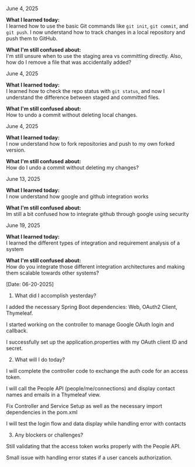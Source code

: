 June 4, 2025

**What I learned today:**  
I learned how to use the basic Git commands like `git init`, `git commit`, and `git push`. I now understand how to track changes in a local repository and push them to GitHub.

**What I'm still confused about:**  
I'm still unsure when to use the staging area vs committing directly. Also, how do I remove a file that was accidentally added?


June 4, 2025

**What I learned today:**  
I learned how to check the repo status with `git status`, and now I understand the difference between staged and committed files.

**What I'm still confused about:**  
How to undo a commit without deleting local changes.

June 4, 2025

**What I learned today:**  
I now understand how to fork repositories and push to my own forked version.

**What I'm still confused about:**  
How do I undo a commit without deleting my changes?

June 13, 2025

**What I learned today:**  
I now understand how google and github integration works

**What I'm still confused about:**  
Im still a bit confused how to integrate github through google using security

June 19, 2025

**What I learned today:**  
I learned the different types of integration and requirement analysis of a system

**What I'm still confused about:**  
How do you integrate those different integration architectures and making them scalable towards other systems?

[Date: 06-20-2025]
 
1. What did I accomplish yesterday?
 
I added the necessary Spring Boot dependencies: Web, OAuth2 Client, Thymeleaf.
 
I started working on the controller to manage Google OAuth login and callback.
 
I successfully set up the application.properties with my OAuth client ID and secret.
 
 
2. What will I do today?
 
I will complete the controller code to exchange the auth code for an access token.
 
I will call the People API (people/me/connections) and display contact names and emails in a Thymeleaf view.

Fix Controller and Service Setup as well as the necessary import dependencies in the pom.xml
 
I will test the login flow and data display while handling error with contacts
 
 
3. Any blockers or challenges?
 
Still validating that the access token works properly with the People API.
 
Small issue with handling error states if a user cancels authorization.

